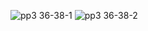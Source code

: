 ![pp3 36-38-1](https://user-images.githubusercontent.com/57767891/193985874-f5fff56a-6d7a-4043-ad34-362ee0654142.jpg)
![pp3 36-38-2](https://user-images.githubusercontent.com/57767891/193985877-89d2e75e-3405-4c6a-a174-6d33c937abfe.jpg)

